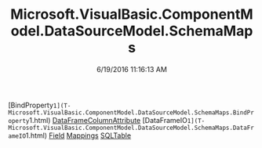 ﻿---
title: Microsoft.VisualBasic.ComponentModel.DataSourceModel.SchemaMaps
date: 6/19/2016 11:16:13 AM
---

[BindProperty`1](T-Microsoft.VisualBasic.ComponentModel.DataSourceModel.SchemaMaps.BindProperty`1.html)
[DataFrameColumnAttribute](T-Microsoft.VisualBasic.ComponentModel.DataSourceModel.SchemaMaps.DataFrameColumnAttribute.html)
[DataFrameIO`1](T-Microsoft.VisualBasic.ComponentModel.DataSourceModel.SchemaMaps.DataFrameIO`1.html)
[Field](T-Microsoft.VisualBasic.ComponentModel.DataSourceModel.SchemaMaps.Field.html)
[Mappings](T-Microsoft.VisualBasic.ComponentModel.DataSourceModel.SchemaMaps.Mappings.html)
[SQLTable](T-Microsoft.VisualBasic.ComponentModel.DataSourceModel.SchemaMaps.SQLTable.html)
